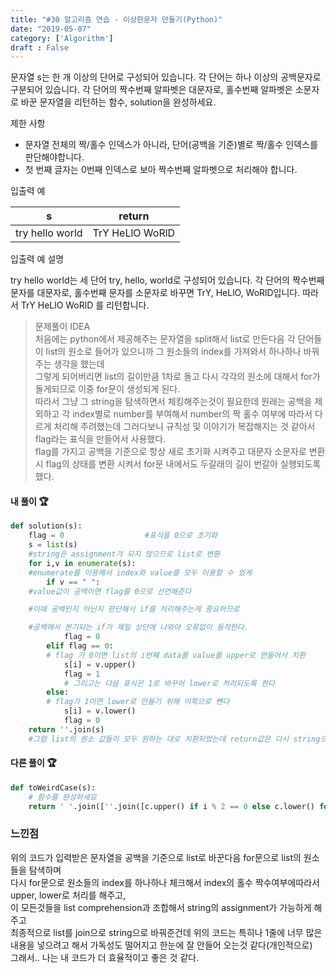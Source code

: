 ```yaml
---
title: "#30 알고리즘 연습 - 이상한문자 만들기(Python)"
date: "2019-05-07"
category: ['Algorithm']
draft : False
---
```


문자열 s는 한 개 이상의 단어로 구성되어 있습니다. 
각 단어는 하나 이상의 공백문자로 구분되어 있습니다. 
각 단어의 짝수번째 알파벳은 대문자로, 홀수번째 알파벳은 소문자로 바꾼 문자열을 리턴하는 함수, solution을 완성하세요.


제한 사항

* 문자열 전체의 짝/홀수 인덱스가 아니라, 단어(공백을 기준)별로 짝/홀수  인덱스를 판단해야합니다.
* 첫 번째 글자는 0번째 인덱스로 보아 짝수번째 알파벳으로 처리해야 합니다.


입출력 예

|s	|return|
|-|-|
|try hello world|	TrY HeLlO WoRlD|


입출력 예 설명

try hello world는 세 단어 try, hello, world로 구성되어 있습니다. 
각 단어의 짝수번째 문자를 대문자로, 홀수번째 문자를 소문자로 바꾸면 TrY, HeLlO, WoRlD입니다. 따라서 TrY HeLlO WoRlD 를 리턴합니다.


> 문제풀이 IDEA   
처음에는 python에서 제공해주는 문자열을 split해서 list로 만든다음 각 단어들이 list의 원소로 들어가 있으니까 그 원소들의 index를 가져와서 하나하나 바꿔주는 생각을 했는데   
그렇게 되어버리면 list의 길이만큼 1차로 돌고 다시 각각의 원소에 대해서 for가 돌게되므로 이중 for문이 생성되게 된다.   
따라서 그냥 그 string을 탐색하면서 체킹해주는것이 필요한데
원래는 공백을 제외하고 각 index별로 number를 부여해서 number의 짝 홀수 여부에 따라서 다르게 처리해 주려했는데
그러다보니 규칙성 및 이야기가 복잡해지는 것 같아서 flag라는 표식을 만들어서 사용했다.   
flag를 가지고 공백을 기준으로 항상 새로 초기화 시켜주고 대문자 소문자로 변환시 flag의 상태를 변환 시켜서 for문 내에서도 두갈래의 길이 번갈아 실행되도록 했다.



#### 내 풀이 🏆
```python
def solution(s):
    flag = 0                  #표식을 0으로 초기화
    s = list(s)               
    #string은 assignment가 되지 않으므로 list로 변환
    for i,v in enumerate(s):  
    #enumerate를 이용해서 index와 value를 모두 이용할 수 있게
        if v == " ":          
    #value값이 공백이면 flag를 0으로 선언해준다

    #이때 공백인지 아닌지 판단해서 if를 처리해주는게 중요하므로

    #공백에서 분기되는 if가 제일 상단에 나와야 오류없이 동작한다.
            flag = 0
        elif flag == 0:      
        # flag 가 0이면 list의 i번째 data를 value를 upper로 만들어서 치환
            s[i] = v.upper()
            flag = 1          
            # 그리고는 다음 표식은 1로 바꾸어 lower로 처리되도록 한다
        else:                 
        # flag가 1이면 lower로 만들기 위해 이쪽으로 뺀다
            s[i] = v.lower()
            flag = 0
    return ''.join(s)         
    #그럼 list의 원소 값들이 모두 원하는 대로 치환되었는데 return값은 다시 string으로 바꾸어 처리

```


#### 다른 풀이 🏆
```python
def toWeirdCase(s):
    # 함수를 완성하세요
    return ' '.join([''.join([c.upper() if i % 2 == 0 else c.lower() for i, c in enumerate(w)]) for w in s.split(" ")])
```

### 느낀점
위의 코드가 입력받은 문자열을 공백을 기준으로 list로 바꾼다음
for문으로 list의 원소들을 탐색하며   
다시 for문으로 원소들의 index를 하나하나 체크해서 index의 홀수 짝수여부에따라서 upper, lower로 처리를 해주고,   
이 모든것들을 list comprehension과 조합해서 string의 assignment가 가능하게 해주고   
최종적으로 list를 join으로 string으로 바꿔준건데
위의 코드는 특히나 1줄에 너무 많은 내용을 넣으려고 해서
가독성도 떨어지고 한눈에 잘 안들어 오는것 같다(개인적으로)   
그래서.. 나는 내 코드가 더 효율적이고 좋은 것 같다.

